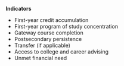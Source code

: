 **Indicators**
- First-year credit accumulation
- First-year program of study concentration
- Gateway course completion
- Postsecondary persistence
- Transfer (if applicable)
- Access to college and career advising
- Unmet financial need
